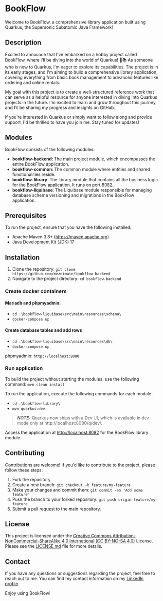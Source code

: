 # BookFlow

Welcome to BookFlow, a comprehensive library application built using Quarkus, the Supersonic Subatomic Java Framework!

## Description

Excited to announce that I've embarked on a hobby project called BookFlow, where I'll be diving into the world of Quarkus! 🚀📚 As someone who is new to Quarkus, I'm eager to explore its capabilities. The project is in its early stages, and I'm aiming to build a comprehensive library application, covering everything from basic book management  to advanced features like ordering and online rentals.

My goal with this project is to create a well-structured reference work that can serve as a helpful resource for anyone interested in diving into Quarkus projects in the future. I'm excited to learn and grow throughout this journey, and I'll be sharing my progress and insights on GitHub.

If you're interested in Quarkus or simply want to follow along and provide support, I'd be thrilled to have you join me. Stay tuned for updates!

## Modules

BookFlow consists of the following modules:

- **bookflow-backend**: The main project module, which encompasses the entire BookFlow application.
- **bookflow-common**: The common module where entities and shared functionalities reside.
- **bookflow-library**: The library module that contains all the business logic for the BookFlow application. It runs on port 8082.
- **bookflow-liquibase**: The Liquibase module responsible for managing database schema versioning and migrations in the BookFlow application. 

## Prerequisites

To run the project, ensure that you have the following installed:

- Apache Maven 3.8+ (https://maven.apache.org)
- Java Development Kit (JDK) 17

## Installation

1. Clone the repository: `git clone https://github.com/mezeimate/bookflow-backend`
2. Navigate to the project directory: `cd bookflow-backend`

### Create docker containers
#### Mariadb and phpmyadmin:
- `cd .\bookflow-liquibase\src\main\resources\schema\`
- `docker-compose up`

#### Create database tables and add rows
- `cd .\bookflow-liquibase\src\main\resources\db\`
- `docker-compose up`

phpmyadmin: `http://localhost:8080`

### Run application

To build the project without starting the modules, use the following command: `mvn clean install`

To run the application, execute the following commands for each module:
- `cd .\bookflow-library\`
- `mvn quarkus:dev`

> **_NOTE:_**  Quarkus now ships with a Dev UI, which is available in dev mode only at http://localhost:8080/q/dev/.

Access the application at [http://localhost:8082](http://localhost:8082) for the BookFlow library module.

## Contributing

Contributions are welcome! If you'd like to contribute to the project, please follow these steps:

1. Fork the repository.
2. Create a new branch: `git checkout -b feature/my-feature`
3. Make your changes and commit them: `git commit -am 'Add some feature'`
4. Push the branch to your forked repository: `git push origin feature/my-feature`
5. Submit a pull request to the main repository.

## License

This project is licensed under the [Creative Commons Attribution-NonCommercial-ShareAlike 4.0 International (CC BY-NC-SA 4.0)](https://creativecommons.org/licenses/by-nc-sa/4.0/legalcode) License. Please see the [LICENSE.md](LICENSE.md) file for more details.

## Contact

If you have any questions or suggestions regarding the project, feel free to reach out to me. You can find my contact information on my [LinkedIn profile](https://www.linkedin.com/in/mezei-mate/).

Enjoy using BookFlow!